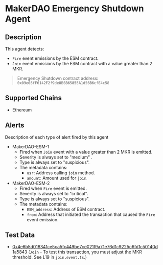 # MakerDAO Emergency Shutdown Agent

## Description

This agent detects: 
- `Fire` event emissions by the ESM contract.
- `Join` event emissions by the ESM contract with a value greater than 2 MKR.

> Emergency Shutdown contract address: `0x09e05fF6142F2f9de8B6B65855A1d56B6cfE4c58`
## Supported Chains

- Ethereum

## Alerts

Description of each type of alert fired by this agent

- MakerDAO-ESM-1
  - Fired when `Join` event with a value greater than 2 MKR is emitted.
  - Severity is always set to "medium" .
  - Type is always set to "suspicious".
  - The metadata contains:
    - `usr`: Address calling `join` method.
    - `amount`: Amount used for `join`.
- MakerDAO-ESM-2
  - Fired when `Fire` event is emitted.
  - Severity is always set to "critical".
  - Type is always set to "suspicious".
  - The metadata contains:
    - `ESM_address`: Address of ESM contract.
    - `from`: Address that initiated the transaction that caused the `Fire` event emission.

## Test Data

- [0x4e6b5d018341ce5ca5fc449be7ce021f9a71e76d1c9225c6fd1c50140d1a5843](https://etherscan.io/tx/0x4e6b5d018341ce5ca5fc449be7ce021f9a71e76d1c9225c6fd1c50140d1a5843) (`Join` - To test this transaction, you must adjust the MKR threshold. See L19 in `join.event.ts`.)